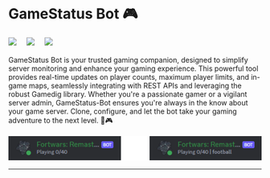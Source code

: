 # GameStatus Bot 🎮

<div>
    <img src="http://img.shields.io/node/latest-version.svg" style="margin-right: 16px;">
    <img src="https://img.shields.io/badge/Steam-000000.svg?style=for-the-badge&logo=Steam&logoColor=white" style="margin-right: 16px;">
    <img src="https://img.shields.io/badge/Discord-5865F2.svg?style=for-the-badge&logo=Discord&logoColor=white">
</div>

<br>
GameStatus Bot is your trusted gaming companion, designed to simplify server monitoring and enhance your gaming experience. This powerful tool provides real-time updates on player counts, maximum player limits, and in-game maps, seamlessly integrating with REST APIs and leveraging the robust Gamedig library. Whether you're a passionate gamer or a vigilant server admin, GameStatus-Bot ensures you're always in the know about your game server. Clone, configure, and let the bot take your gaming adventure to the next level. 🚀🎮
<br><br>
<img src="./assets/server-bot.png">

<hr>
